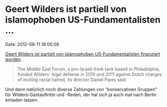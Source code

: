 Geert Wilders ist partiell von islamophoben US-Fundamentalisten \...
====================================================================

Date: 2012-09-11 18:05:08

[Geert Wilders ist partiell von islamophoben US-Fundamentalisten
finanziert
worden](http://www.reuters.com/article/2012/09/10/us-dutch-wilders-us-idUSBRE8890A720120910).

> The Middle East Forum, a pro-Israeli think tank based in Philadelphia,
> funded Wilders\' legal defense in 2010 and 2011 against Dutch charges
> of inciting racial hatred, its director Daniel Pipes said.

Und dann natürlich noch diverse Zahlungen von \"konservativen Gruppen\"
für Wilders-Gastauftritte und -Reden, der hat sich ja auch mal nach
Berlin einladen lassen.
